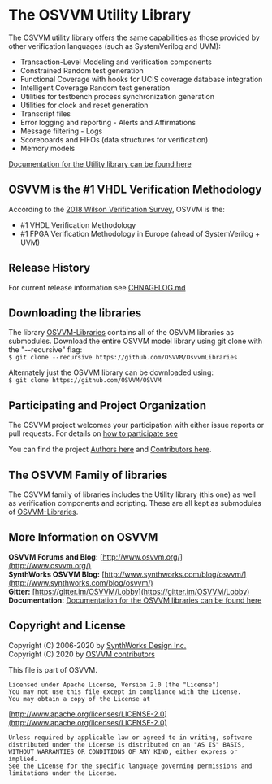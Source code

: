 # The OSVVM Utility Library 
The [OSVVM utility library](https://github.com/OSVVM/OSVVM) offers
the same capabilities as those provided by other verification
languages (such as SystemVerilog and UVM):

 - Transaction-Level Modeling and verification components
 - Constrained Random test generation
 - Functional Coverage with hooks for UCIS coverage database integration
 - Intelligent Coverage Random test generation
 - Utilities for testbench process synchronization generation
 - Utilities for clock and reset generation
 - Transcript files
 - Error logging and reporting - Alerts and Affirmations
 - Message filtering - Logs
 - Scoreboards and FIFOs (data structures for verification)
 - Memory models
 
 [Documentation for the Utility library can be found here](https://github.com/OSVVM/Documentation)
 
## OSVVM is the #1 VHDL Verification Methodology 
According to the [2018 Wilson Verification Survey](https://blogs.mentor.com/verificationhorizons/blog/2019/01/15/part-6-the-2018-wilson-research-group-functional-verification-study/), OSVVM is the:
 - #1 VHDL Verification Methodology
 - #1 FPGA Verification Methodology in Europe (ahead of SystemVerilog + UVM)

## Release History
   For current release information see [CHNAGELOG.md](CHNAGELOG.md)
   
## Downloading the libraries
The library [OSVVM-Libraries](https://github.com/OSVVM/OsvvmLibraries) 
contains all of the OSVVM libraries as submodules.
Download the entire OSVVM model library using git clone with the "--recursive" flag:  
        `$ git clone --recursive https://github.com/OSVVM/OsvvmLibraries`
        
Alternately just the OSVVM library can be downloaded using:  
        `$ git clone https://github.com/OSVVM/OSVVM`

## Participating and Project Organization 
The OSVVM project welcomes your participation with either 
issue reports or pull requests.
For details on [how to participate see](https://github.com/OSVVM/OsvvmLibraries/-/blob/master/CONTRIBUTING.md)

You can find the project [Authors here](https://github.com/OSVVM/OsvvmLibraries/-/blob/master/AUTHORS.md) and
[Contributors here](https://github.com/OSVVM/OsvvmLibraries/-/blob/master/CONTRIBUTORS.md).


## The OSVVM Family of libraries
The OSVVM family of libraries includes the Utility library (this one)
as well as verification components and scripting.  These are all kept
as submodules of [OSVVM-Libraries](https://github.com/osvvm/OsvvmLibraries).

## More Information on OSVVM

**OSVVM Forums and Blog:**     [http://www.osvvm.org/](http://www.osvvm.org/)   
**SynthWorks OSVVM Blog:** [http://www.synthworks.com/blog/osvvm/](http://www.synthworks.com/blog/osvvm/)    
**Gitter:** [https://gitter.im/OSVVM/Lobby](https://gitter.im/OSVVM/Lobby)  
**Documentation:** [Documentation for the OSVVM libraries can be found here](https://github.com/OSVVM/Documentation)

## Copyright and License
Copyright (C) 2006-2020 by [SynthWorks Design Inc.](http://www.synthworks.com/)  
Copyright (C) 2020 by [OSVVM contributors](CONTRIBUTOR.md)   

This file is part of OSVVM.

    Licensed under Apache License, Version 2.0 (the "License")
    You may not use this file except in compliance with the License.
    You may obtain a copy of the License at

  [http://www.apache.org/licenses/LICENSE-2.0](http://www.apache.org/licenses/LICENSE-2.0)

    Unless required by applicable law or agreed to in writing, software
    distributed under the License is distributed on an "AS IS" BASIS,
    WITHOUT WARRANTIES OR CONDITIONS OF ANY KIND, either express or implied.
    See the License for the specific language governing permissions and
    limitations under the License.


